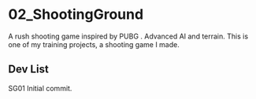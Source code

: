 # 02_ShootingGround
A rush shooting game inspired by PUBG . Advanced AI and terrain.
This is one of my training projects, a shooting game I made.

## Dev List
SG01 Initial commit.
